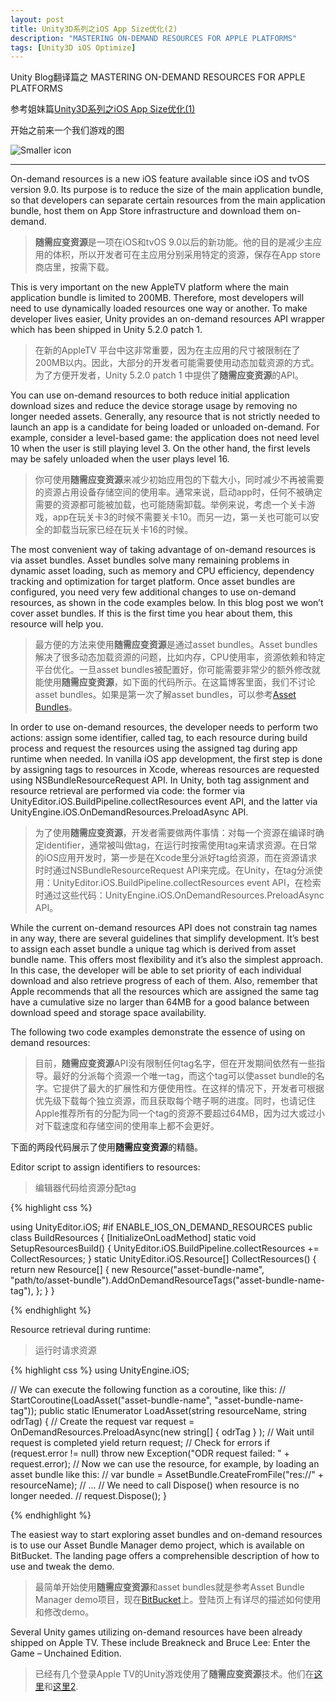 ```yaml
---
layout: post
title: Unity3D系列之iOS App Size优化(2)
description: "MASTERING ON-DEMAND RESOURCES FOR APPLE PLATFORMS"
tags: [Unity3D iOS Optimize]
---
```


Unity Blog翻译篇之 MASTERING ON-DEMAND RESOURCES FOR APPLE PLATFORMS


参考姐妹篇[Unity3D系列之iOS App Size优化(1)]

开始之前来一个我们游戏的图

![Smaller icon](http://awalife.top/images/5/bg.jpg)


--------------


On-demand resources is a new iOS feature available since iOS and tvOS version 9.0. Its purpose is to reduce the size of the main application bundle, so that developers can separate certain resources from the main application bundle, host them on App Store infrastructure and download them on-demand.

> **随需应变资源**是一项在iOS和tvOS 9.0以后的新功能。他的目的是减少主应用的体积，所以开发者可在主应用分别采用特定的资源，保存在App store商店里，按需下载。


This is very important on the new AppleTV platform where the main application bundle is limited to 200MB. Therefore, most developers will need to use dynamically loaded resources one way or another. To make developer lives easier, Unity provides an on-demand resources API wrapper which has been shipped in Unity 5.2.0 patch 1.

> 在新的AppleTV 平台中这非常重要，因为在主应用的尺寸被限制在了200MB以内。因此，大部分的开发者可能需要使用动态加载资源的方式。为了方便开发者，Unity 5.2.0 patch 1 中提供了**随需应变资源**的API。

You can use on-demand resources to both reduce initial application download sizes and reduce the device storage usage by removing no longer needed assets. Generally, any resource that is not strictly needed to launch an app is a candidate for being loaded or unloaded on-demand. For example, consider a level-based game: the application does not need level 10 when the user is still playing level 3. On the other hand, the first levels may be safely unloaded when the user plays level 16.

>你可使用**随需应变资源**来减少初始应用包的下载大小，同时减少不再被需要的资源占用设备存储空间的使用率。通常来说，启动app时，任何不被确定需要的资源都可能被加载，也可能随需卸载。举例来说，考虑一个关卡游戏，app在玩关卡3的时候不需要关卡10。而另一边，第一关也可能可以安全的卸载当玩家已经在玩关卡16的时候。

The most convenient way of taking advantage of on-demand resources is via asset bundles. Asset bundles solve many remaining problems in dynamic asset loading, such as memory and CPU efficiency, dependency tracking and optimization for target platform. Once asset bundles are configured, you need very few additional changes to use on-demand resources, as shown in the code examples below. In this blog post we won’t cover asset bundles. If this is the first time you hear about them, this resource will help you.

>最方便的方法来使用**随需应变资源**是通过asset bundles。Asset bundles解决了很多动态加载资源的问题，比如内存，CPU使用率，资源依赖和特定平台优化。一旦asset bundles被配置好，你可能需要非常少的额外修改就能使用**随需应变资源**，如下面的代码所示。在这篇博客里面，我们不讨论asset bundles。如果是第一次了解asset bundles，可以参考[Asset Bundles]。


In order to use on-demand resources, the developer needs to perform two actions: assign some identifier, called tag, to each resource during build process and request the resources using the assigned tag during app runtime when needed. In vanilla iOS app development, the first step is done by assigning tags to resources in Xcode, whereas resources are requested using NSBundleResourceRequest API. In Unity, both tag assignment and resource retrieval are performed via code: the former via UnityEditor.iOS.BuildPipeline.collectResources event API, and the latter via UnityEngine.iOS.OnDemandResources.PreloadAsync API.

> 为了使用**随需应变资源**，开发者需要做两件事情：对每一个资源在编译时确定identifier，通常被叫做tag，在运行时按需使用tag来请求资源。在日常的iOS应用开发时，第一步是在Xcode里分派好tag给资源，而在资源请求时时通过NSBundleResourceRequest API来完成。在Unity，在tag分派使用：UnityEditor.iOS.BuildPipeline.collectResources event API，在检索时通过这些代码：UnityEngine.iOS.OnDemandResources.PreloadAsync API。

While the current on-demand resources API does not constrain tag names in any way, there are several guidelines that simplify development. It’s best to assign each asset bundle a unique tag which is derived from asset bundle name. This offers most flexibility and it’s also the simplest approach. In this case, the developer will be able to set priority of each individual download and also retrieve progress of each of them. Also, remember that Apple recommends that all the resources which are assigned the same tag have a cumulative size no larger than 64MB for a good balance between download speed and storage space availability.

The following two code examples demonstrate the essence of using on demand resources:

>目前，**随需应变资源**API没有限制任何tag名字，但在开发期间依然有一些指导。最好的分派每个资源一个唯一tag，而这个tag可以使asset bundle的名字。它提供了最大的扩展性和方便使用性。在这样的情况下，开发者可根据优先级下载每个独立资源，而且获取每个瞎子啊的进度。同时，也请记住Apple推荐所有的分配为同一个tag的资源不要超过64MB，因为过大或过小对下载速度和存储空间的使用率上都不会更好。

下面的两段代码展示了使用**随需应变资源**的精髓。


Editor script to assign identifiers to resources:

>编辑器代码给资源分配tag

{% highlight css %}

using UnityEditor.iOS;
#if ENABLE_IOS_ON_DEMAND_RESOURCES
public class BuildResources
{
 [InitializeOnLoadMethod]
 static void SetupResourcesBuild()
 {
   UnityEditor.iOS.BuildPipeline.collectResources += CollectResources;
 }
 static UnityEditor.iOS.Resource[] CollectResources()
 {
  return new Resource[] {
    new Resource("asset-bundle-name", "path/to/asset-bundle").AddOnDemandResourceTags("asset-bundle-name-tag"),
  };
 }
}

{% endhighlight %}


Resource retrieval during runtime:

>运行时请求资源

{% highlight css %}
using UnityEngine.iOS;
 
// We can execute the following function as a coroutine, like this:
// StartCoroutine(LoadAsset("asset-bundle-name", "asset-bundle-name-tag"));
public static IEnumerator LoadAsset(string resourceName, string odrTag)
{
 // Create the request
 var request = OnDemandResources.PreloadAsync(new string[] { odrTag } );
 // Wait until request is completed
 yield return request;
 // Check for errors
 if (request.error != null)
  throw new Exception("ODR request failed: " + request.error);
 // Now we can use the resource, for example, by loading an asset bundle like this:
 // var bundle = AssetBundle.CreateFromFile("res://" + resourceName);
 // ...
 // We need to call Dispose() when resource is no longer needed.
 // request.Dispose();
}

{% endhighlight %}

The easiest way to start exploring asset bundles and on-demand resources is to use our Asset Bundle Manager demo project, which is available on BitBucket. The landing page offers a comprehensible description of how to use and tweak the demo.

>最简单开始使用**随需应变资源**和asset bundles就是参考Asset Bundle Manager demo项目，现在[BitBucket]上。登陆页上有详尽的描述如何使用和修改demo。

Several Unity games utilizing on-demand resources have been already shipped on Apple TV. These include Breakneck and Bruce Lee: Enter the Game – Unchained Edition.

>已经有几个登录Apple TV的Unity游戏使用了**随需应变资源**技术。他们在[这里]和[这里2].

[Unity3D系列之iOS App Size优化(1)]:http://awalife.top/Optimizing_iOS_App_Size/
[MASTERING ON-DEMAND RESOURCES FOR APPLE PLATFORMS]:http://blogs.unity3d.com/cn/2015/11/26/mastering-on-demand-resources-for-apple-platforms/
[Asset Bundles]:https://unity3d.com/learn/tutorials/topics/scripting/assetbundles-and-assetbundle-manager
[BitBucket]:https://bitbucket.org/Unity-Technologies/assetbundledemo
[这里]:http://pikpok.com/games/breakneck/
[这里2]:http://madewith.unity.com/games/bruce-lee-enter-game-unchained-edition